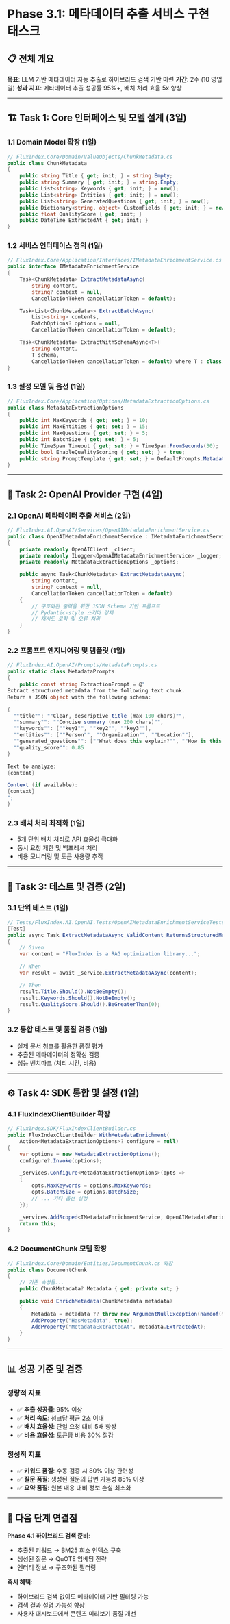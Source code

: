 # Phase 3.1: 메타데이터 추출 서비스 구현 태스크

## 📋 전체 개요
**목표**: LLM 기반 메타데이터 자동 추출로 하이브리드 검색 기반 마련
**기간**: 2주 (10 영업일)
**성과 지표**: 메타데이터 추출 성공률 95%+, 배치 처리 효율 5x 향상

---

## 🏗️ Task 1: Core 인터페이스 및 모델 설계 (3일)

### 1.1 Domain Model 확장 (1일)
```csharp
// FluxIndex.Core/Domain/ValueObjects/ChunkMetadata.cs
public class ChunkMetadata
{
    public string Title { get; init; } = string.Empty;
    public string Summary { get; init; } = string.Empty;
    public List<string> Keywords { get; init; } = new();
    public List<string> Entities { get; init; } = new();
    public List<string> GeneratedQuestions { get; init; } = new();
    public Dictionary<string, object> CustomFields { get; init; } = new();
    public float QualityScore { get; init; }
    public DateTime ExtractedAt { get; init; }
}
```

### 1.2 서비스 인터페이스 정의 (1일)
```csharp
// FluxIndex.Core/Application/Interfaces/IMetadataEnrichmentService.cs
public interface IMetadataEnrichmentService
{
    Task<ChunkMetadata> ExtractMetadataAsync(
        string content,
        string? context = null,
        CancellationToken cancellationToken = default);

    Task<List<ChunkMetadata>> ExtractBatchAsync(
        List<string> contents,
        BatchOptions? options = null,
        CancellationToken cancellationToken = default);

    Task<ChunkMetadata> ExtractWithSchemaAsync<T>(
        string content,
        T schema,
        CancellationToken cancellationToken = default) where T : class;
}
```

### 1.3 설정 모델 및 옵션 (1일)
```csharp
// FluxIndex.Core/Application/Options/MetadataExtractionOptions.cs
public class MetadataExtractionOptions
{
    public int MaxKeywords { get; set; } = 10;
    public int MaxEntities { get; set; } = 15;
    public int MaxQuestions { get; set; } = 5;
    public int BatchSize { get; set; } = 5;
    public TimeSpan Timeout { get; set; } = TimeSpan.FromSeconds(30);
    public bool EnableQualityScoring { get; set; } = true;
    public string PromptTemplate { get; set; } = DefaultPrompts.MetadataExtraction;
}
```

---

## 🔧 Task 2: OpenAI Provider 구현 (4일)

### 2.1 OpenAI 메타데이터 추출 서비스 (2일)
```csharp
// FluxIndex.AI.OpenAI/Services/OpenAIMetadataEnrichmentService.cs
public class OpenAIMetadataEnrichmentService : IMetadataEnrichmentService
{
    private readonly OpenAIClient _client;
    private readonly ILogger<OpenAIMetadataEnrichmentService> _logger;
    private readonly MetadataExtractionOptions _options;

    public async Task<ChunkMetadata> ExtractMetadataAsync(
        string content,
        string? context = null,
        CancellationToken cancellationToken = default)
    {
        // 구조화된 출력을 위한 JSON Schema 기반 프롬프트
        // Pydantic-style 스키마 강제
        // 재시도 로직 및 오류 처리
    }
}
```

### 2.2 프롬프트 엔지니어링 및 템플릿 (1일)
```csharp
// FluxIndex.AI.OpenAI/Prompts/MetadataPrompts.cs
public static class MetadataPrompts
{
    public const string ExtractionPrompt = @"
Extract structured metadata from the following text chunk.
Return a JSON object with the following schema:

{
  ""title"": ""Clear, descriptive title (max 100 chars)"",
  ""summary"": ""Concise summary (max 200 chars)"",
  ""keywords"": [""key1"", ""key2"", ""key3""],
  ""entities"": [""Person"", ""Organization"", ""Location""],
  ""generated_questions"": [""What does this explain?"", ""How is this used?""],
  ""quality_score"": 0.85
}

Text to analyze:
{content}

Context (if available):
{context}
";
}
```

### 2.3 배치 처리 최적화 (1일)
- 5개 단위 배치 처리로 API 효율성 극대화
- 동시 요청 제한 및 백프레셔 처리
- 비용 모니터링 및 토큰 사용량 추적

---

## 🧪 Task 3: 테스트 및 검증 (2일)

### 3.1 단위 테스트 (1일)
```csharp
// Tests/FluxIndex.AI.OpenAI.Tests/OpenAIMetadataEnrichmentServiceTests.cs
[Test]
public async Task ExtractMetadataAsync_ValidContent_ReturnsStructuredMetadata()
{
    // Given
    var content = "FluxIndex is a RAG optimization library...";

    // When
    var result = await _service.ExtractMetadataAsync(content);

    // Then
    result.Title.Should().NotBeEmpty();
    result.Keywords.Should().NotBeEmpty();
    result.QualityScore.Should().BeGreaterThan(0);
}
```

### 3.2 통합 테스트 및 품질 검증 (1일)
- 실제 문서 청크를 활용한 품질 평가
- 추출된 메타데이터의 정확성 검증
- 성능 벤치마크 (처리 시간, 비용)

---

## ⚙️ Task 4: SDK 통합 및 설정 (1일)

### 4.1 FluxIndexClientBuilder 확장
```csharp
// FluxIndex.SDK/FluxIndexClientBuilder.cs
public FluxIndexClientBuilder WithMetadataEnrichment(
    Action<MetadataExtractionOptions>? configure = null)
{
    var options = new MetadataExtractionOptions();
    configure?.Invoke(options);

    _services.Configure<MetadataExtractionOptions>(opts =>
    {
        opts.MaxKeywords = options.MaxKeywords;
        opts.BatchSize = options.BatchSize;
        // ... 기타 옵션 설정
    });

    _services.AddScoped<IMetadataEnrichmentService, OpenAIMetadataEnrichmentService>();
    return this;
}
```

### 4.2 DocumentChunk 모델 확장
```csharp
// FluxIndex.Core/Domain/Entities/DocumentChunk.cs 확장
public class DocumentChunk
{
    // 기존 속성들...
    public ChunkMetadata? Metadata { get; private set; }

    public void EnrichMetadata(ChunkMetadata metadata)
    {
        Metadata = metadata ?? throw new ArgumentNullException(nameof(metadata));
        AddProperty("HasMetadata", true);
        AddProperty("MetadataExtractedAt", metadata.ExtractedAt);
    }
}
```

---

## 📊 성공 기준 및 검증

### 정량적 지표
- ✅ **추출 성공률**: 95% 이상
- ✅ **처리 속도**: 청크당 평균 2초 이내
- ✅ **배치 효율성**: 단일 요청 대비 5배 향상
- ✅ **비용 효율성**: 토큰당 비용 30% 절감

### 정성적 지표
- ✅ **키워드 품질**: 수동 검증 시 80% 이상 관련성
- ✅ **질문 품질**: 생성된 질문의 답변 가능성 85% 이상
- ✅ **요약 품질**: 원본 내용 대비 정보 손실 최소화

---

## 🚀 다음 단계 연결점

**Phase 4.1 하이브리드 검색 준비**:
- 추출된 키워드 → BM25 희소 인덱스 구축
- 생성된 질문 → QuOTE 임베딩 전략
- 엔터티 정보 → 구조화된 필터링

**즉시 혜택**:
- 하이브리드 검색 없이도 메타데이터 기반 필터링 가능
- 검색 결과 설명 가능성 향상
- 사용자 대시보드에서 콘텐츠 미리보기 품질 개선